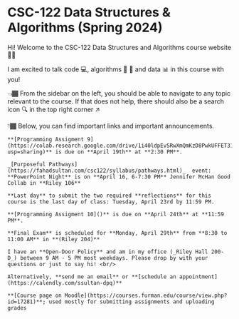 
# CSC-122 Data Structures & Algorithms (Spring 2024)

Hi! Welcome to the CSC-122 Data Structures and Algorithms course website 👋🏾

I am excited to talk code 💻, algorithms 🔄 🔀 and data 📊 in this course with you!

👈🏾 From the sidebar on the left, you should be able to navigate to any topic relevant to the course. If that does not help, there should also be a search icon 🔍 in the top right corner ↗️

👇🏾 Below, you can find important links and important announcements.


```{important}
**[Programming Assigment 9](https://colab.research.google.com/drive/1i40ldpEvSRwXmQmKzD8PwkUFFET31sQ6?usp=sharing)** is due on **April 19th** at **2:30 PM**. 
```

```{note}
_[Purposeful Pathways](https://fahadsultan.com/csc122/syllabus/pathways.html)_  event: **PowerPoint Night** is on **April 16, 6-7:30 PM** Jennifer McHan Good Collab in **Riley 106**

**Last day** to submit the two required **reflections** for this course is the last day of class: Tuesday, April 23rd by 11:59 PM.
```


```{important}
**[Programming Assigment 10]()** is due on **April 24th** at **11:59 PM**. 
```


```{important}
**Final Exam** is scheduled for **Monday, April 29th** from **8:30 to 11:00 AM** in **(Riley 204)**
```

```{tip}
I have an **Open-Door Policy** and am in my office (_Riley Hall 200-D_) between 9 AM - 5 PM most weekdays. Please drop by with your questions or just to say hi! <br/>

Alternatively, **send me an email** or **[schedule an appointment](https://calendly.com/ssultan-dpq)** 
```

```{seealso}
**[Course page on Moodle](https://courses.furman.edu/course/view.php?id=17281)**; used mostly for submitting assignments and uploading grades
```


<!-- 
```{tableofcontents}
``` -->
